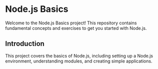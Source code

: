 # Node.js Basics

Welcome to the Node.js Basics project! This repository contains fundamental concepts and exercises to get you started with Node.js.


## Introduction

This project covers the basics of Node.js, including setting up a Node.js environment, understanding modules, and creating simple applications.
